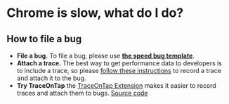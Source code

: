 # Chrome is slow, what do I do?

## How to file a bug

  * **File a bug.** To file a bug, please use
**[the speed bug template](https://bugs.chromium.org/p/chromium/issues/entry?template=Speed%20Bug)**.
  * **Attach a trace.** The best way to get performance data to developers is to include a trace,
    so please [follow these instructions](https://www.chromium.org/developers/how-tos/trace-event-profiling-tool/recording-tracing-runs)
    to record a trace and attach it to the bug.
  * **Try TraceOnTap** the [TraceOnTap Extension](http://goto.google.com/traceontap)
    makes it easier to record traces and attach them to bugs.
    [Source code](https://github.com/catapult-project/catapult/tree/master/experimental/trace_on_tap)

<!--- TODO: ## Bug SLO for perf bugs -->

<!--- TODO: ## Bug Triage
### High level
### Best practices
### 3 step approach to Speed Triage
### Rotation Documentation
### Bug Dashboards
### Fixits
-->